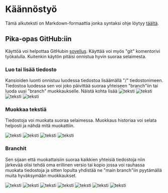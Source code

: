 # Käännöstyö

Tämä alkuteksti on Markdown-formaattia jonka syntaksi ohje löytyy [täältä](https://docs.github.com/en/get-started/writing-on-github/getting-started-with-writing-and-formatting-on-github/basic-writing-and-formatting-syntax).

## Pika-opas GitHub:iin

Käyttöä voi helpottaa GitHubin [sovellus](https://desktop.github.com/). Käyttää voi myös "git" komentorivi työkalulla.
Kuitenkin käytön pitäisi onnistua hyvin suoraa selaimesta.

### Luo tai lisää tiedosto
Kansioiden luonti onnistuu luodessa tiedostoa lisäämällä "/" tiedostonimeen.
Tiedostoa luodessa sen voi joko päivittää suoraa yhteiseen "branch"iin tai luoda uusi "branch" muokkaukselle. Näistä kohta lisää
![teksti](readmekuvat/kansio.png)
![teksti](readmekuvat/luotiedosto.png)
![teksti](readmekuvat/lisaakuvia1.png)
![teksti](readmekuvat/commit.png)

### Muokkaa tekstiä

Tiedostoja voi muokata suoraa selaimessa. Muokkaus historiaa voi selata helposti ja nähdä mitä muokattiin.

![teksti](readmekuvat/muokkaa.png)
![teksti](readmekuvat/muokattu.png)
![teksti](readmekuvat/historia.png)
![teksti](readmekuvat/muokkaus.png)

### Branchit

Sen sijaan että muokattaisiin suoraa kaikkien yhteisiä tiedostoja niin järkevää olisi tehdä oma erillinen versio tai kopio jossa voi rauhassa muokata tiedostoja ja sitten lopulta yhdistää ne "main branch"iin pyytämällä muita hyväksymään muokkaukset.

![teksti](readmekuvat/oksat.png)
![teksti](readmekuvat/oksanluonti.png)
![teksti](readmekuvat/vaihdaoksaa.png)
![teksti](readmekuvat/oksanmuokkaus.png)
![teksti](readmekuvat/pullrequest.png)
![teksti](readmekuvat/yhdista.png)
![teksti](readmekuvat/yhdistetty.png)
